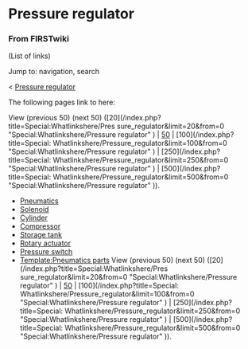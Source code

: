 # Pressure regulator

### From FIRSTwiki

(List of links)

Jump to: navigation, search

&lt; [Pressure regulator](/index.php?title=Pressure_regulator&redirect=no
"Pressure regulator" )  

The following pages link to here:

View (previous 50) (next 50) ([20](/index.php?title=Special:Whatlinkshere/Pres
sure_regulator&limit=20&from=0 "Special:Whatlinkshere/Pressure regulator" ) |
[50](/index.php?title=Special:Whatlinkshere/Pressure_regulator&limit=50&from=0
"Special:Whatlinkshere/Pressure regulator" ) | [100](/index.php?title=Special:
Whatlinkshere/Pressure_regulator&limit=100&from=0
"Special:Whatlinkshere/Pressure regulator" ) | [250](/index.php?title=Special:
Whatlinkshere/Pressure_regulator&limit=250&from=0
"Special:Whatlinkshere/Pressure regulator" ) | [500](/index.php?title=Special:
Whatlinkshere/Pressure_regulator&limit=500&from=0
"Special:Whatlinkshere/Pressure regulator" )).

  * [Pneumatics](Pneumatics "Pneumatics" )
  * [Solenoid](Solenoid "Solenoid" )
  * [Cylinder](Cylinder "Cylinder" )
  * [Compressor](Compressor "Compressor" )
  * [Storage tank](Storage_tank "Storage tank" )
  * [Rotary actuator](Rotary_actuator "Rotary actuator" )
  * [Pressure switch](Pressure_switch "Pressure switch" )
  * [Template:Pneumatics parts](Template:Pneumatics_parts "Template:Pneumatics parts" )
View (previous 50) (next 50) ([20](/index.php?title=Special:Whatlinkshere/Pres
sure_regulator&limit=20&from=0 "Special:Whatlinkshere/Pressure regulator" ) |
[50](/index.php?title=Special:Whatlinkshere/Pressure_regulator&limit=50&from=0
"Special:Whatlinkshere/Pressure regulator" ) | [100](/index.php?title=Special:
Whatlinkshere/Pressure_regulator&limit=100&from=0
"Special:Whatlinkshere/Pressure regulator" ) | [250](/index.php?title=Special:
Whatlinkshere/Pressure_regulator&limit=250&from=0
"Special:Whatlinkshere/Pressure regulator" ) | [500](/index.php?title=Special:
Whatlinkshere/Pressure_regulator&limit=500&from=0
"Special:Whatlinkshere/Pressure regulator" )).

